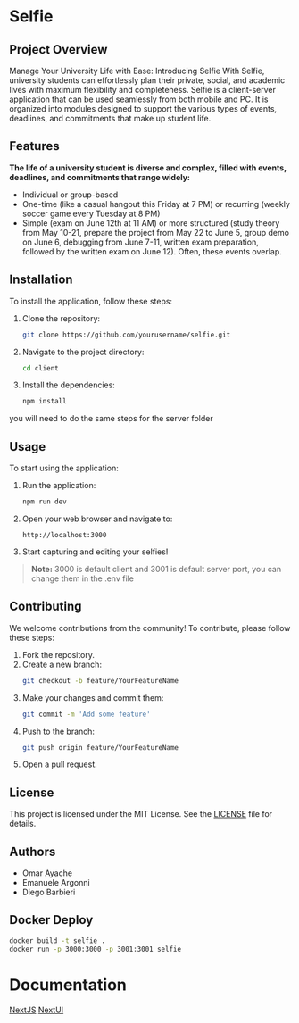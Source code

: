 # Selfie

## Project Overview
Manage Your University Life with Ease: Introducing Selfie
With Selfie, university students can effortlessly plan their private, social, and academic lives with maximum flexibility and completeness. Selfie is a client-server application that can be used seamlessly from both mobile and PC. It is organized into modules designed to support the various types of events, deadlines, and commitments that make up student life.


## Features
**The life of a university student is diverse and complex, filled with events, deadlines, and commitments that range widely:**
- Individual or group-based
- One-time (like a casual hangout this Friday at 7 PM) or recurring (weekly soccer game every Tuesday at 8 PM)
- Simple (exam on June 12th at 11 AM) or more structured (study theory from May 10-21, prepare the project from May 22 to June 5, group demo on June 6, debugging from June 7-11, written exam preparation, followed by the written exam on June 12). Often, these events overlap.


## Installation
To install the application, follow these steps:

1. Clone the repository:
   ```bash
   git clone https://github.com/yourusername/selfie.git
   ```
2. Navigate to the project directory:
   ```bash
   cd client
   ```
3. Install the dependencies:
   ```bash
   npm install
   ```
you will need to do the same steps for the server folder

## Usage
To start using the application:

1. Run the application:
   ```bash
   npm run dev
   ```
2. Open your web browser and navigate to:
   ```
   http://localhost:3000
   ```
3. Start capturing and editing your selfies!

> **Note:** 3000 is default client and 3001 is default server port, you can change them in the .env file

## Contributing
We welcome contributions from the community! To contribute, please follow these steps:

1. Fork the repository.
2. Create a new branch:
   ```bash
   git checkout -b feature/YourFeatureName
   ```
3. Make your changes and commit them:
   ```bash
   git commit -m 'Add some feature'
   ```
4. Push to the branch:
   ```bash
   git push origin feature/YourFeatureName
   ```
5. Open a pull request.

## License
This project is licensed under the MIT License. See the [LICENSE](LICENSE) file for details.

## Authors
- Omar Ayache
- Emanuele Argonni
- Diego Barbieri
## Docker Deploy
```bash
docker build -t selfie .
docker run -p 3000:3000 -p 3001:3001 selfie
```
# Documentation

[NextJS](https://nextjs.org/)
[NextUI](https://nextui.org/)
